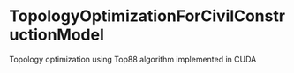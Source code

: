 # TopologyOptimizationForCivilConstructionModel
Topology optimization using Top88 algorithm implemented in CUDA
